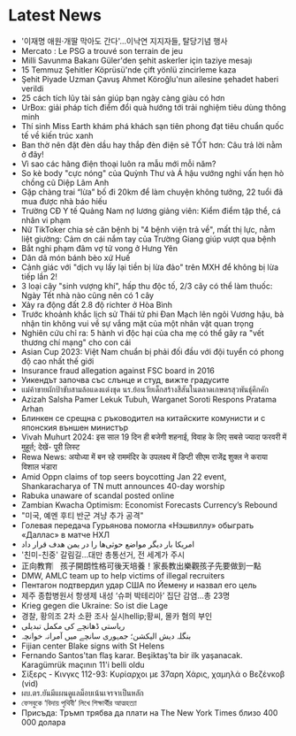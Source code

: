 # Latest News
-  '이재명 애원·개딸 막아도 간다'…이낙연 지지자들, 탈당기념 행사
-  Mercato : Le PSG a trouvé son terrain de jeu
-  Milli Savunma Bakanı Güler'den şehit askerler için taziye mesajı
-  15 Temmuz Şehitler Köprüsü'nde çift yönlü zincirleme kaza
-  Şehit Piyade Uzman Çavuş Ahmet Köroğlu'nun ailesine şehadet haberi verildi
-  25 cách tích lũy tài sản giúp bạn ngày càng giàu có hơn
-  UrBox: giải pháp tích điểm đổi quà hướng tới trải nghiệm tiêu dùng thông minh
-  Thí sinh Miss Earth khám phá khách sạn tiên phong đạt tiêu chuẩn quốc tế về kiến trúc xanh
-  Ban thờ nên đặt đèn dầu hay thắp đèn điện sẽ TỐT hơn: Câu trả lời nằm ở đây!
-  Vì sao các hãng điện thoại luôn ra mẫu mới mỗi năm?
-  So kè body "cực nóng" của Quỳnh Thư và Á hậu vướng nghi vấn hẹn hò chồng cũ Diệp Lâm Anh
-  Gặp chàng trai “lừa” bố đi 20km để làm chuyện không tưởng, 22 tuổi đã mua được nhà báo hiếu
-  Trường CĐ Y tế Quảng Nam nợ lương giảng viên: Kiểm điểm tập thể, cá nhân vi phạm
-  Nữ TikToker chia sẻ căn bệnh bị "4 bệnh viện trả về", mất thị lực, nằm liệt giường: Cảm ơn cái nắm tay của Trường Giang giúp vượt qua bệnh
-  Bắt nghi phạm đâm vợ tử vong ở Hưng Yên
-  Dân dã món bánh bèo xứ Huế
-  Cảnh giác với "dịch vụ lấy lại tiền bị lừa đảo" trên MXH để không bị lừa tiếp lần 2!
-  3 loại cây "sinh vượng khí", hấp thu độc tố, 2/3 cây có thể làm thuốc: Ngày Tết nhà nào cũng nên có 1 cây
-  Xảy ra động đất 2.8 độ richter ở Hòa Bình
-  Trước khoảnh khắc lịch sử Thái tử phi Đan Mạch lên ngôi Vương hậu, bà nhận tin không vui về sự vắng mặt của một nhân vật quan trọng
-  Nghiên cứu chỉ ra: 5 hành vi độc hại của cha mẹ có thể gây ra "vết thương chí mạng" cho con cái
-  Asian Cup 2023: Việt Nam chuẩn bị phải đối đầu với đội tuyển có phong độ cao nhất thế giới
-  Insurance fraud allegation against FSC board in 2016
-  Уикендът започва със слънце и студ, вижте градусите
-  แม่ค้าขายผักป้าขับสามล้อแดงแต่งชุด นร.ย้อนวัยเด็กสร้างสีสันในตลาดเกษตรสุวพันธุ์คึกคัก
-  Azizah Salsha Pamer Lekuk Tubuh, Warganet Soroti Respons Pratama Arhan
-  Блинкен се срещна с ръководител на китайските комунисти и с японския външен министър
-  Vivah Muhurt 2024: इस साल 19 दिन ही बजेगी शहनाई, विवाह के लिए सबसे ज्यादा फरवरी में मुहूर्त; देखें- पूरी लिस्ट
-  Rewa News: अयोध्या में बन रहे राममंदिर के उपलक्ष्य में डिप्टी सीएम राजेंद्र शुक्ल ने कराया विशाल भंडारा
-  Amid Oppn claims of top seers boycotting Jan 22 event, Shankaracharya of TN mutt announces 40-day worship
-  Rabuka unaware of scandal posted online
-  Zambian Kwacha Optimism: Economist Forecasts Currency’s Rebound
-  "미국, 예멘 후티 반군 겨냥 추가 공격"
-  Голевая передача Гурьянова помогла «Нэшвиллу» обыграть «Даллас» в матче НХЛ
-  امریکا بار دیگر مواضع حوثی‌ها را در یمن هدف قرار داد
-  '친미-친중' 갈림길…대만 총통선거, 전 세계가 주시
-  正向教育︳孩子開朗性格可後天培養！家長教出樂觀孩子先要做到一點
-  DMW, AMLC team up to help victims of illegal recruiters
-  Пентагон подтвердил удар США по Йемену и назвал его цель
-  제주 종합병원서 항생제 내성 ‘슈퍼 박테리아’ 집단 감염…총 23명
-  Krieg gegen die Ukraine: So ist die Lage
-  경찰, 황의조 2차 소환 조사 실시hellip;황씨, 몰카 혐의 부인
-  ریاستی ڈھانچے کی مکمل تبدیلی
-  بنگلہ دیش الیکشن؛ جمہوری سانچے میں آمرانہ خوانچہ
-  Fijian center Blake signs with St Helens
-  Fernando Santos'tan flaş karar. Beşiktaş'ta bir ilk yaşanacak. Karagümrük maçının 11'i belli oldu
-  Σίξερς - Κινγκς 112-93: Κυρίαρχοι με 37αρη Χάρις, χαμηλά ο Βεζένκοβ (vid)
-  ผบ.ตร.ยันมีแผนดูแลม็อบเน้นเจรจาเป็นหลัก
-  ফেসবুকে ‘বিদায় পৃথিবী’ লিখে শিক্ষার্থীর আত্মহত্যা
-  Присъда: Тръмп трябва да плати на The New York Times близо 400 000 долара
